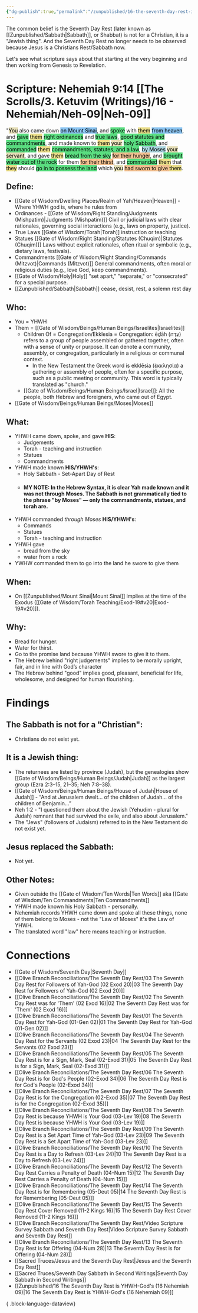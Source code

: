```yaml
---
{"dg-publish":true,"permalink":"/zunpublished/16-the-seventh-day-rest-is-yhwh-god-s-16-nehemiah-09/","tags":["#OliveBranch","#Sabbath","#SeventhDayRest","#S","#unpublished"]}
---
```


The common belief is the Seventh Day Rest (later known as [[Zunpublished/Sabbath\|Sabbath]], or Shabbat) is not for a Christian, it is a "Jewish thing". And the Seventh Day Rest no longer needs to be observed because Jesus is a Christians Rest/Sabbath now. 

Let's see what scripture says about that starting at the very beginning and then working from Genesis to Revelation. 
# Scripture: Nehemiah 9:14 [[The Scrolls/3. Ketuvim (Writings)/16 - Nehemiah/Neh-09\|Neh-09]]

"<mark style="background: #D7CD91A6;">You</mark> also came down <mark style="background: #4DA6EDA6;">on Mount Sinai</mark>, and <mark style="background: #04CD3EA6;">spoke</mark> with <mark style="background: #E0CC4BA6;">them</mark> <mark style="background: #4DA6EDA6;">from heaven</mark>, and <mark style="background: #04CD3EA6;">gave</mark> <mark style="background: #E0CC4BA6;">them</mark> <mark style="background: #04CD3EA6;">right ordinances</mark> and <mark style="background: #04CD3EA6;">true laws</mark>, <mark style="background: #04CD3EA6;">good statutes and commandments</mark>,  and made known to <mark style="background: #E0CC4BA6;">them</mark> <mark style="background: #D7CD91A6;">your</mark> <mark style="background: #04CD3EA6;">holy Sabbath</mark>, and <mark style="background: #04CD3EA6;">commanded</mark> <mark style="background: #E0CC4BA6;">them</mark> <mark style="background: #04CD3EA6;">commandments, statutes, and a law</mark>, <mark style="background: #7FC1CFA6;">by Moses</mark> <mark style="background: #D7CD91A6;">your servant</mark>, and gave <mark style="background: #E0CC4BA6;">them</mark> <mark style="background: #04CD3EA6;">bread from the sky</mark> <mark style="background: #EB9E57A6;">for their hunger</mark>, and <mark style="background: #04CD3EA6;">brought water out of the rock</mark> for them <mark style="background: #EB9E57A6;">for their thirst</mark>, and <mark style="background: #04CD3EA6;">commanded</mark> <mark style="background: #E0CC4BA6;">them</mark> that <mark style="background: #E0CC4BA6;">they</mark> should <mark style="background: #04CD3EA6;">go in to possess the land</mark> which <mark style="background: #D7CD91A6;">you</mark> <mark style="background: #EB9E57A6;">had sworn to give </mark><mark style="background: #E0CC4BA6;">them</mark>. 

## **Define**: 
- [[Gate of Wisdom/Dwelling Places/Realm of Yah/Heaven\|Heaven]] - Where YHWH god is, where he rules from
- Ordinances - [[Gate of Wisdom/Right Standing/Judgments (Mishpatim)\|Judgments (Mishpatim)]] Civil or judicial laws with clear rationales, governing social interactions (e.g., laws on property, justice).
- True Laws [[Gate of Wisdom/Torah\|Torah]] instruction or teaching
- Statues [[Gate of Wisdom/Right Standing/Statutes (Chuqim)\|Statutes (Chuqim)]] Laws without explicit rationales, often ritual or symbolic (e.g., dietary laws, festivals).
- Commandments [[Gate of Wisdom/Right Standing/Commands (Mitzvot)\|Commands (Mitzvot)]] General commandments, often moral or religious duties (e.g., love God, keep commandments).
- [[Gate of Wisdom/Holy\|Holy]] "set apart," "separate," or "consecrated" for a special purpose. 
- [[Zunpublished/Sabbath\|Sabbath]] cease, desist, rest, a solemn rest day
## **Who**:
- You =  YHWH
- Them = [[Gate of Wisdom/Beings/Human Beings/Israelites\|Israelites]]
	- Children Of = Congregation/Ekklesia = Congregation: ēḏāh (עֵדָה) refers to a group of people assembled or gathered together, often with a sense of unity or purpose. It can denote a community, assembly, or congregation, particularly in a religious or communal context.
		- In the New Testament the Greek word is ekklēsia (ἐκκλησία) a gathering or assembly of people, often for a specific purpose, such as a public meeting or community. This word is typically translated as "church."
	- [[Gate of Wisdom/Beings/Human Beings/Israel\|Israel]]: All the people, both Hebrew and foreigners, who came out of Egypt.
- [[Gate of Wisdom/Beings/Human Beings/Moses\|Moses]]

## **What**: 
- YHWH came down, spoke, and gave **HIS**:
	- Judgements
	- Torah - teaching and instruction
	- Statues
	- Commandments
- YHWH made known **HIS/YHWH's**: 
	- Holy Sabbath - Set-Apart Day of Rest
	- #### MY NOTE: In the Hebrew Syntax, it is clear Yah made known and it was not through Moses. The Sabbath is not grammatically tied to the phrase "by Moses" — only the commandments, statues, and torah are.
- YHWH commanded *through Moses* **HIS/YHWH's**:
	- Commands
	- Statues
	- Torah - teaching and instruction
- YHWH gave
	- bread from the sky
	- water from a rock
- YWHW commanded them to go into the land he swore to give them
## **When**:
- On [[Zunpublished/Mount Sinai\|Mount Sinai]] implies at the time of the Exodus ([[Gate of Wisdom/Torah Teaching/Exod-19#v20\|Exod-19#v20]]).

## **Why**: 
- Bread for hunger.
- Water for thirst.
- Go to the promise land because YHWH swore to give it to them.
- The Hebrew behind "right judgements" implies to be morally upright, fair, and in line with God’s character
- The Hebrew behind "good" implies good, pleasant, beneficial for life, wholesome, and designed for human flourishing.

# Findings

## The Sabbath is not for a "Christian":
- Christians do not exist yet.
## It is a Jewish thing: 
- The returnees are listed by province (Judah), but the genealogies show [[Gate of Wisdom/Beings/Human Beings/Judah\|Judah]] as the largest group (Ezra 2:3–15, 21–35; Neh 7:8–38). 
- [[Gate of Wisdom/Beings/Human Beings/House of Judah\|House of Judah]] - “And at Jerusalem dwelt… of the children of Judah… of the children of Benjamin…” 
- Neh 1:2 - "I questioned them about the Jewish (Yehudim - plural for Judah) remnant that had survived the exile, and also about Jerusalem."
- The "Jews" (followers of Judaism) referred to in the New Testament do not exist yet.

## Jesus replaced the Sabbath:
- Not yet.

## Other Notes:
- Given outside the [[Gate of Wisdom/Ten Words\|Ten Words]] aka [[Gate of Wisdom/Ten Commandments\|Ten Commandments]]
- YHWH made known his Holy Sabbath - personally.
- Nehemiah records YHWH came down and spoke all these things, none of them belong to Moses - not the "Law of Moses" it's the Law of YHWH.
- The translated word "law" here means teaching or instruction. 

# Connections


- [[Gate of Wisdom/Seventh Day\|Seventh Day]]
- [[Olive Branch Reconciliations/The Seventh Day Rest/03 The Seventh Day Rest for Followers of Yah-God (02 Exod 20)\|03 The Seventh Day Rest for Followers of Yah-God (02 Exod 20)]]
- [[Olive Branch Reconciliations/The Seventh Day Rest/02 The Seventh Day Rest was for 'Them' (02 Exod 16)\|02 The Seventh Day Rest was for 'Them' (02 Exod 16)]]
- [[Olive Branch Reconciliations/The Seventh Day Rest/01 The Seventh Day Rest for Yah-God (01-Gen 02)\|01 The Seventh Day Rest for Yah-God (01-Gen 02)]]
- [[Olive Branch Reconciliations/The Seventh Day Rest/04 The Seventh Day Rest for the Servants (02 Exod 23)\|04 The Seventh Day Rest for the Servants (02 Exod 23)]]
- [[Olive Branch Reconciliations/The Seventh Day Rest/05 The Seventh Day Rest is for a Sign, Mark, Seal (02-Exod 31)\|05 The Seventh Day Rest is for a Sign, Mark, Seal (02-Exod 31)]]
- [[Olive Branch Reconciliations/The Seventh Day Rest/06 The Seventh Day Rest is for God's People (02-Exod 34)\|06 The Seventh Day Rest is for God's People (02-Exod 34)]]
- [[Olive Branch Reconciliations/The Seventh Day Rest/07 The Seventh Day Rest is for the Congregation (02-Exod 35)\|07 The Seventh Day Rest is for the Congregation (02-Exod 35)]]
- [[Olive Branch Reconciliations/The Seventh Day Rest/08 The Seventh Day Rest is because YHWH is Your God (03-Lev 19)\|08 The Seventh Day Rest is because YHWH is Your God (03-Lev 19)]]
- [[Olive Branch Reconciliations/The Seventh Day Rest/09 The Seventh Day Rest is a Set Apart Time of Yah-God (03-Lev 23)\|09 The Seventh Day Rest is a Set Apart Time of Yah-God (03-Lev 23)]]
- [[Olive Branch Reconciliations/The Seventh Day Rest/10 The Seventh Day Rest is a Day to Refresh (03-Lev 24)\|10 The Seventh Day Rest is a Day to Refresh (03-Lev 24)]]
- [[Olive Branch Reconciliations/The Seventh Day Rest/12 The Seventh Day Rest Carries a Penalty of Death (04-Num 15)\|12 The Seventh Day Rest Carries a Penalty of Death (04-Num 15)]]
- [[Olive Branch Reconciliations/The Seventh Day Rest/14 The Seventh Day Rest is for Remembering (05-Deut 05)\|14 The Seventh Day Rest is for Remembering (05-Deut 05)]]
- [[Olive Branch Reconciliations/The Seventh Day Rest/15 The Seventh Day Rest Cover Removed (11-2 Kings 16)\|15 The Seventh Day Rest Cover Removed (11-2 Kings 16)]]
- [[Olive Branch Reconciliations/The Seventh Day Rest/Video Scripture Survey Sabbath and Seventh Day Rest\|Video Scripture Survey Sabbath and Seventh Day Rest]]
- [[Olive Branch Reconciliations/The Seventh Day Rest/13 The Seventh Day Rest is for Offering (04-Num 28)\|13 The Seventh Day Rest is for Offering (04-Num 28)]]
- [[Sacred Truces/Jesus and the Seventh Day Rest\|Jesus and the Seventh Day Rest]]
- [[Sacred Truces/Seventh Day Sabbath in Second Writings\|Seventh Day Sabbath in Second Writings]]
- [[Zunpublished/16 The Seventh Day Rest is YHWH-God's (16 Nehemiah 09)\|16 The Seventh Day Rest is YHWH-God's (16 Nehemiah 09)]]

{ .block-language-dataview}

